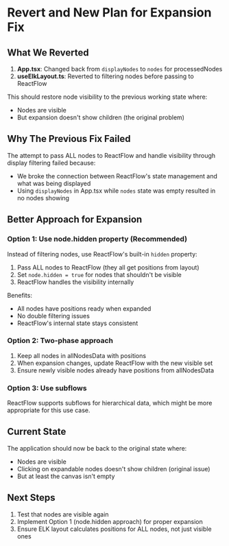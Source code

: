# Revert and New Plan for Expansion Fix

## What We Reverted

1. **App.tsx**: Changed back from `displayNodes` to `nodes` for processedNodes
2. **useElkLayout.ts**: Reverted to filtering nodes before passing to ReactFlow

This should restore node visibility to the previous working state where:
- Nodes are visible
- But expansion doesn't show children (the original problem)

## Why The Previous Fix Failed

The attempt to pass ALL nodes to ReactFlow and handle visibility through display filtering failed because:
- We broke the connection between ReactFlow's state management and what was being displayed
- Using `displayNodes` in App.tsx while `nodes` state was empty resulted in no nodes showing

## Better Approach for Expansion

### Option 1: Use node.hidden property (Recommended)
Instead of filtering nodes, use ReactFlow's built-in `hidden` property:

1. Pass ALL nodes to ReactFlow (they all get positions from layout)
2. Set `node.hidden = true` for nodes that shouldn't be visible
3. ReactFlow handles the visibility internally

Benefits:
- All nodes have positions ready when expanded
- No double filtering issues
- ReactFlow's internal state stays consistent

### Option 2: Two-phase approach
1. Keep all nodes in allNodesData with positions
2. When expansion changes, update ReactFlow with the new visible set
3. Ensure newly visible nodes already have positions from allNodesData

### Option 3: Use subflows
ReactFlow supports subflows for hierarchical data, which might be more appropriate for this use case.

## Current State

The application should now be back to the original state where:
- Nodes are visible
- Clicking on expandable nodes doesn't show children (original issue)
- But at least the canvas isn't empty

## Next Steps

1. Test that nodes are visible again
2. Implement Option 1 (node.hidden approach) for proper expansion
3. Ensure ELK layout calculates positions for ALL nodes, not just visible ones